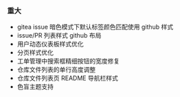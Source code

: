 ### 重大

- gitea issue 暗色模式下默认标签颜色匹配使用 github 样式
- issue/PR 列表样式 github 布局
- 用户动态仪表板样式优化
- 分页样式优化
- 工单管理中搜索框精细按钮的宽度修复
- 仓库文件列表的单行高度调整
- 仓库文件列表页 README 导航栏样式
- 色盲主题支持